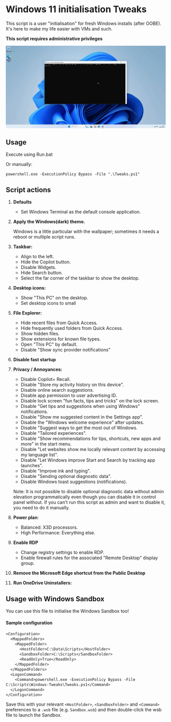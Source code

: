 # Windows 11 initialisation Tweaks
This script is a user "initialisation" for fresh Windows installs (after OOBE). It's here to make my life easier with VMs and such.

**This script requires administrative privileges**

![Demonstration of script running.](assets/img/demo.gif)

## Usage
Execute using Run.bat

Or manually:
```
powershell.exe -ExecutionPolicy Bypass -File ".\Tweaks.ps1"
```

## Script actions

1. **Defaults**
    * Set Windows Terminal as the default console application.
    
1. **Apply the Windows(dark) theme.**

    Windows is a little particular with the wallpaper; sometimes it needs a reboot or multiple script runs.

1. **Taskbar:**
    * Align to the left.
    * Hide the Copilot button.
    * Disable Widgets.
    * Hide Search button.
    * Select the far corner of the taskbar to show the desktop.

1. **Desktop icons:**
    * Show "This PC" on the desktop.
    * Set desktop icons to small

1. **File Explorer:**
    * Hide recent files from Quick Access.
    * Hide frequently used folders from Quick Access.
    * Show hidden files.
    * Show extensions for known file types.
    * Open "This PC" by default.
    * Disable "Show sync provider notifications"

1. **Disable fast startup**

1. **Privacy / Annoyances:**
    * Disable Copilot+ Recall.
    * Disable "Store my activity history on this device".
    * Disable online search suggestions.
    * Disable app permission to user advertising ID.
    * Disable lock screen "fun facts, tips and tricks" on the lock screen.
    * Disable "Get tips and suggestions when using Windows" notifications.
    * Disable "Show me suggested content in the Settings app".
    * Disable the "Windows welcome experience" after updates.
    * Disable "Suggest ways to get the most out of Windows.
    * Disable "Tailored experiences".
    * Disable "Show recommendations for tips, shortcuts, new apps and more" in the start menu.
    * Disable "Let websites show me locally relevant content by accessing my language list".
    * Disable "Let Windows improve Start and Search by tracking app launches".
    * Disable "Improve ink and typing".
    * Disable "Sending optional diagnostic data". 
    * Disable Windows toast suggestions (notifications).

    Note: It is not possible to disable optional diagnostic data without admin elevation programmatically even though you can disable it in control panel without. If you can't run this script as admin and want to disable it, you need to do it manually.

1. **Power plan**:
    * Balanced: X3D processors.
    * High Performance: Everything else.

1. **Enable RDP** 
    * Change registry settings to enable RDP.
    * Enable firewall rules for the associated "Remote Desktop" display group.

1. **Remove the Microsoft Edge shortcut from the Public Desktop** 

1. **Run OneDrive Uninstallers:**

## Usage with Windows Sandbox
You can use this file to initialise the Windows Sandbox too!

#### Sample  configuration

```wsb
<Configuration>
  <MappedFolders>
    <MappedFolder>
      <HostFolder>C:\Data\Scripts</HostFolder>
      <SandboxFolder>C:\Scripts</SandboxFolder>
      <ReadOnly>True</ReadOnly>
    </MappedFolder>
  </MappedFolders>
  <LogonCommand>
    <Command>powershell.exe -ExecutionPolicy Bypass -File C:\Scripts\Windows-Tweaks\Tweaks.ps1</Command>
  </LogonCommand>
</Configuration>
```
Save this with your relevant `<HostFolder>`, `<SandboxFolder>` and `<Command>` preferences to a `.wsb` file (e.g. `Sandbox.wsb`) and then double-click the wsb file to launch the Sandbox.
